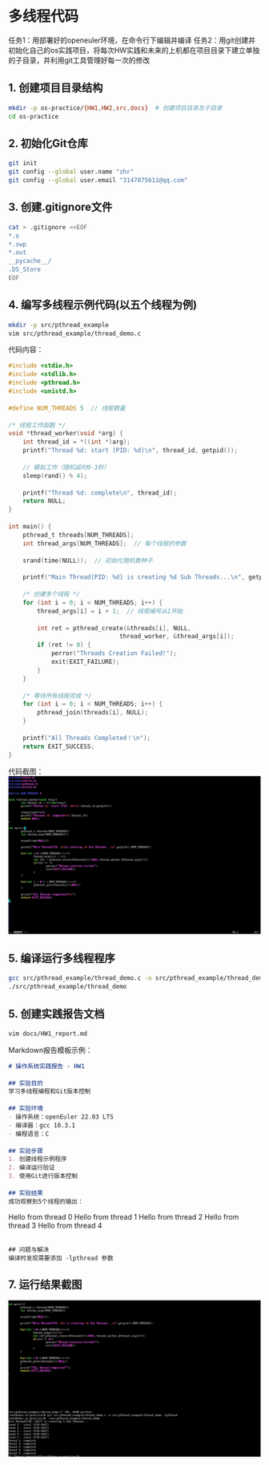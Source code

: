 # 多线程代码
任务1：用部署好的openeuler环境，在命令行下编辑并编译
任务2：用git创建并初始化自己的os实践项目，将每次HW实践和未来的上机都在项目目录下建立单独的子目录，并利用git工具管理好每一次的修改
## 1. 创建项目目录结构
```bash
mkdir -p os-practice/{HW1,HW2,src,docs}  # 创建项目目录及子目录
cd os-practice
```

## 2. 初始化Git仓库
```bash
git init
git config --global user.name "zhr"
git config --global user.email "3147075611@qq.com"
```

## 3. 创建.gitignore文件
```bash
cat > .gitignore <<EOF
*.o
*.swp
*.out
__pycache__/
.DS_Store
EOF
```

## 4. 编写多线程示例代码(以五个线程为例)
```bash
mkdir -p src/pthread_example
vim src/pthread_example/thread_demo.c
```

代码内容：
```c
#include <stdio.h>
#include <stdlib.h>
#include <pthread.h>
#include <unistd.h>

#define NUM_THREADS 5  // 线程数量

/* 线程工作函数 */
void *thread_worker(void *arg) {
    int thread_id = *((int *)arg);
    printf("Thread %d: start (PID: %d)\n", thread_id, getpid());
    
    // 模拟工作（随机延时0-3秒）
    sleep(rand() % 4);
    
    printf("Thread %d: complete\n", thread_id);
    return NULL;
}

int main() {
    pthread_t threads[NUM_THREADS];
    int thread_args[NUM_THREADS];  // 每个线程的参数
    
    srand(time(NULL));  // 初始化随机数种子

    printf("Main Thread[PID: %d] is creating %d Sub Threads...\n", getpid(), NUM_THREADS);

    /* 创建多个线程 */
    for (int i = 0; i < NUM_THREADS; i++) {
        thread_args[i] = i + 1;  // 线程编号从1开始
        
        int ret = pthread_create(&threads[i], NULL, 
                               thread_worker, &thread_args[i]);
        if (ret != 0) {
            perror("Threads Creation Failed!");
            exit(EXIT_FAILURE);
        }
    }

    /* 等待所有线程完成 */
    for (int i = 0; i < NUM_THREADS; i++) {
        pthread_join(threads[i], NULL);
    }

    printf("All Threads Completed！\n");
    return EXIT_SUCCESS;
}
```
代码截图： ![代码截图](./代码截图.png)

## 5. 编译运行多线程程序
```bash
gcc src/pthread_example/thread_demo.c -o src/pthread_example/thread_demo -lpthread
./src/pthread_example/thread_demo
```

## 5. 创建实践报告文档
```bash
vim docs/HW1_report.md
```

Markdown报告模板示例：
```markdown
# 操作系统实践报告 - HW1

## 实验目的
学习多线程编程和Git版本控制

## 实验环境
- 操作系统：openEuler 22.03 LTS
- 编译器：gcc 10.3.1
- 编程语言：C

## 实验步骤
1. 创建线程示例程序
2. 编译运行验证
3. 使用Git进行版本控制

## 实验结果
成功观察到5个线程的输出：

```
Hello from thread 0
Hello from thread 1
Hello from thread 2
Hello from thread 3
Hello from thread 4
```

## 问题与解决
编译时发现需要添加 -lpthread 参数
```

## 7. 运行结果截图
 ![运行结果截图](./运行结果截图.png)
